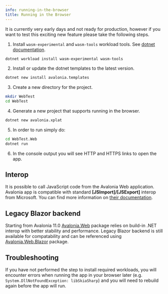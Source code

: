 ```yaml
---
info: running-in-the-browser
title: Running in the Browser
---
```


It is currently very early days and not ready for production, however if you want to test this exciting new feature please take the following steps.

1. Install ```wasm-experimental``` and ```wasm-tools``` workload tools. See [dotnet documentation](https://docs.microsoft.com/en-us/dotnet/core/tools/dotnet-workload-install).
```bash
dotnet workload install wasm-experimental wasm-tools
```

2. Install or update the dotnet templates to the latest version.

```bash
dotnet new install avalonia.templates
```

3. Create a new directory for the project.

```bash
mkdir WebTest
cd WebTest
```

4. Generate a new project that supports running in the browser.

```bash
dotnet new avalonia.xplat
```

5. In order to run simply do:

```bash
cd WebTest.Web
dotnet run
```

6. In the console output you will see HTTP and HTTPS links to open the app.

## Interop

It is possible to call JavaScript code from the Avalonia Web application.
Avalonia app is compatible with standard **[JSImport]/[JSExport]** interop from Microsoft. You can find more information on [their documentation](https://learn.microsoft.com/en-us/aspnet/core/blazor/javascript-interoperability/import-export-interop?view=aspnetcore-7.0).

## Legacy Blazor backend

Starting from Avalonia 11.0 [Avalonia.Web](https://www.nuget.org/packages/Avalonia.Web/) package relies on build-in .NET interop with better stability and performance.
Legacy Blazor backend is still available for compatability and can be referenced using [Avalonia.Web.Blazor](https://www.nuget.org/packages/Avalonia.Web.Blazor/) package.


## Troubleshooting
If you have not performed the step to install required workloads, you will encounter errors when running the app in your browser later (e.g. `System.DllNotFoundException: libSkiaSharp`) and you will need to rebuild again before the app will run.
